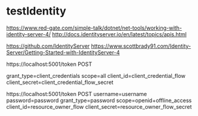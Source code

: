 # testIdentity




https://www.red-gate.com/simple-talk/dotnet/net-tools/working-with-identity-server-4/
http://docs.identityserver.io/en/latest/topics/apis.html

https://github.com/IdentityServer
https://www.scottbrady91.com/Identity-Server/Getting-Started-with-IdentityServer-4







https://localhost:5001/token 
POST

grant_type=client_credentials
scope=all
client_id=client_credential_flow
client_secret=client_credential_flow_secret

https://localhost:5001/token 
POST
username=username
password=password
grant_type=password
scope=openid+offline_access
client_id=resource_owner_flow
client_secret=resource_owner_flow_secret